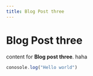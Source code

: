 ```yaml
---
title: Blog Post three
---
```


# Blog Post three

content for **Blog post three**. haha

```js
conosole.log("Hello world")
```

